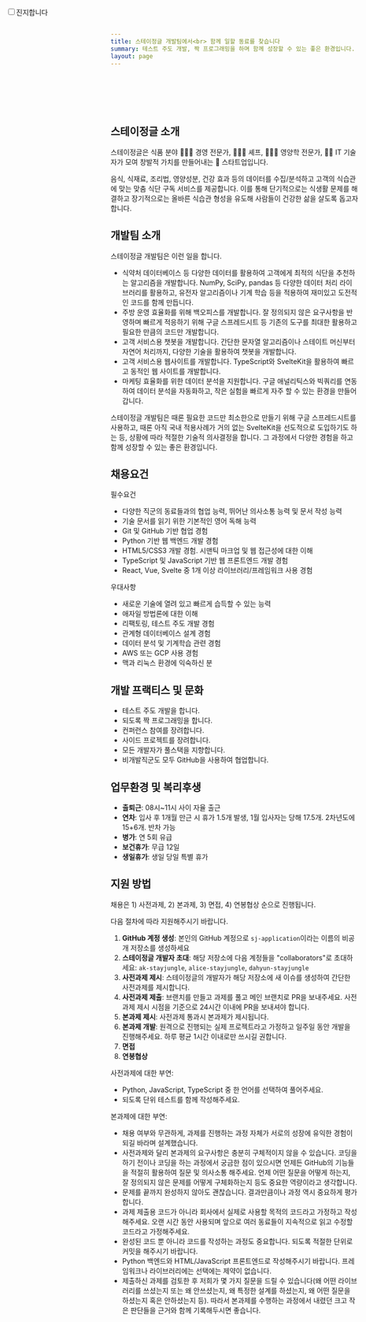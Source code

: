 ```yaml
---
title: 스테이정글 개발팀에서<br> 함께 일할 동료를 찾습니다
summary: 테스트 주도 개발, 짝 프로그래밍을 하며 함께 성장할 수 있는 좋은 환경입니다.
layout: page
---
```

<script>
  import { onMount } from "svelte"
  import Swing from '$lib/components/Swing.svelte'
  import AlienAbduction from '$lib/components/AlienAbduction.svelte'
  import E from '$lib/components/Emoji.svelte'

  let serious = false
  let abductionFinished = false
  let body

  onMount(() => body = document.body)
  $: if(body) body.dataset.serious = serious
</script>

<form class="seriousness">
  <label>
    <input type="checkbox" name="seriousness" bind:checked={serious}>진지합니다
  </label>
</form>

<p class="웅성웅성 fun" style="text-align: center;">
  <Swing duration={0.3} content="👤" />
  <Swing duration={1.1} content="👥" />
  <Swing duration={0.5} content="👤" />
  <Swing duration={0.7} content="👤" />
  <Swing duration={1.1} content="👥" />
  <br />
  <Swing duration={0.5} content="👤 모야..." />
  <Swing duration={1.1} content="👥" />
  <Swing duration={0.7} content="👥 웅성웅성" />
  <Swing duration={0.3} content="👤 " />
  <br />
  <Swing duration={0.7} content="👥 뭐지?" />
  <Swing duration={1.1} content="👤" />
  <Swing duration={0.7} content="👥 스테이정글이 어디야?" />
  <Swing duration={0.3} content="👤 " />
  <br />
  <Swing duration={1.1} content="👥" />
  <Swing duration={0.3} content="👤 " />
  <Swing duration={0.7} content="👥 개발자?" />
  <Swing duration={1.3} content="👥 채용이래..." />
  <Swing duration={1.1} content="👥" />
  <br />
  <Swing duration={0.3} content="👤" />
  <Swing duration={1.1} content="👥" />
  <Swing duration={0.5} content="👤" />
  <Swing duration={0.7} content="👤" />
  <Swing duration={1.1} content="👥" />
</p>

<!--
<p class="fun">채용담당자:<br />하아... 지원자가 없어. 개발자들은 대체 어디에 있는걸까?</p>

<AlienAbduction on:finished={() => abductionFinished = true}/>

<p class="fun">
  채용담당자:<br />
  {
    !abductionFinished
      ? "아... 네카라쿠배에서 다 데려가고 있었어 😱"
      : "앗, 거기 당신! 스테이정글에 지원하시려고 마음을 먹었군요!"
  }
</p>
-->
## 스테이정글 소개

스테이정글은 식품 분야 <E>🧑🏻‍💼</E> 경영 전문가, <E>👩🏼‍🍳</E> 셰프, <E>👨🏻‍🔬</E> 영양학 전문가, <E>👩‍💻</E> IT 기술자가 모여 창발적 가치를 만들어내는 <E>🚀</E> 스타트업입니다.

음식, 식재료, 조리법, 영양성분, 건강 효과 등의 데이터를 수집/분석하고 고객의 식습관에 맞는
맞춤 식단 구독 서비스를 제공합니다. 이를 통해 단기적으로는 식생활 문제를 해결하고 장기적으로는
올바른 식습관 형성을 유도해 사람들이 건강한 삶을 살도록 돕고자 합니다.

## 개발팀 소개

스테이정글 개발팀은 이런 일을 합니다.

* 식약처 데이터베이스 등 다양한 데이터를 활용하여 고객에게 최적의 식단을 추천하는 알고리즘을
  개발합니다. NumPy, SciPy, pandas 등 다양한 데이터 처리 라이브러리를 활용하고, 유전자
  알고리즘이나 기계 학습 등을 적용하여 재미있고 도전적인 코드를 함께 만듭니다.
* 주방 운영 효율화를 위해 백오피스를 개발합니다. 잘 정의되지 않은 요구사항을 반영하며 빠르게
  적응하기 위해 구글 스프레드시트 등 기존의 도구를 최대한 활용하고 필요한 만큼의 코드만
  개발합니다.
* 고객 서비스용 챗봇을 개발합니다. 간단한 문자열 알고리즘이나 스테이트 머신부터 자연어
  처리까지, 다양한 기술을 활용하여 챗봇을 개발합니다.
* 고객 서비스용 웹사이트를 개발합니다. TypeScript와 SvelteKit을 활용하여 빠르고 동적인
  웹 사이트를 개발합니다.
* 마케팅 효율화를 위한 데이터 분석을 지원합니다. 구글 애널리틱스와 빅쿼리를 연동하여 데이터
  분석을 자동화하고, 작은 실험을 빠르게 자주 할 수 있는 환경을 만들어갑니다.

스테이정글 개발팀은 때론 필요한 코드만 최소한으로 만들기 위해 구글 스프레드시트를 사용하고,
때론 아직 국내 적용사례가 거의 없는 SvelteKit을 선도적으로 도입하기도 하는 등, 상황에 따라
적절한 기술적 의사결정을 합니다. 그 과정에서 다양한 경험을 하고 함께 성장할 수 있는 좋은
환경입니다.

## 채용요건

필수요건

* 다양한 직군의 동료들과의 협업 능력, 뛰어난 의사소통 능력 및 문서 작성 능력
* 기술 문서를 읽기 위한 기본적인 영어 독해 능력
* Git 및 GitHub 기반 협업 경험
* Python 기반 웹 백엔드 개발 경험
* HTML5/CSS3 개발 경험. 시맨틱 마크업 및 웹 접근성에 대한 이해
* TypeScript 및 JavaScript 기반 웹 프론트엔드 개발 경험
* React, Vue, Svelte 중 1개 이상 라이브러리/프레임워크 사용 경험

우대사항

* 새로운 기술에 열려 있고 빠르게 습득할 수 있는 능력
* 애자일 방법론에 대한 이해
* 리팩토링, 테스트 주도 개발 경험
* 관계형 데이터베이스 설계 경험
* 데이터 분석 및 기계학습 관련 경험
* AWS 또는 GCP 사용 경험
* 맥과 리눅스 환경에 익숙하신 분

## 개발 프랙티스 및 문화

* 테스트 주도 개발을 합니다.
* 되도록 짝 프로그래밍을 합니다.
* 컨퍼런스 참여를 장려합니다.
* 사이드 프로젝트를 장려합니다.
* 모든 개발자가 풀스택을 지향합니다.
* 비개발직군도 모두 GitHub을 사용하여 협업합니다.

## 업무환경 및 복리후생

* **출퇴근**: 08시~11시 사이 자율 출근
* **연차**: 입사 후 1개월 만근 시 휴가 1.5개 발생, 1월 입사자는 당해 17.5개. 2차년도에
  15+6개. 반차 가능
* **병가**: 연 5회 유급
* **보건휴가**: 무급 12일
* **생일휴가**: 생일 당일 특별 휴가

## 지원 방법

채용은 1) 사전과제, 2) 본과제, 3) 면접, 4) 연봉협상 순으로 진행됩니다.

다음 절차에 따라 지원해주시기 바랍니다.

1. **GitHub 계정 생성**: 본인의 GitHub 계정으로 `sj-application`이라는 이름의 비공개
   저장소를 생성하세요
2. **스테이정글 개발자 초대**: 해당 저장소에 다음 계정들을 "collaborators"로 초대하세요:
   `ak-stayjungle`, `alice-stayjungle`, `dahyun-stayjungle`
3. **사전과제 제시**: 스테이정글의 개발자가 해당 저장소에 새 이슈를 생성하여 간단한 사전과제를
   제시합니다.
4. **사전과제 제출**: 브랜치를 만들고 과제를 풀고 메인 브랜치로 PR을 보내주세요. 사전과제
   제시 시점을 기준으로 24시간 이내에 PR을 보내셔야 합니다.
5. **본과제 제시**: 사전과제 통과시 본과제가 제시됩니다.
6. **본과제 개발**: 원격으로 진행되는 실제 프로젝트라고 가정하고 일주일 동안 개발을
   진행해주세요. 하루 평균 1시간 이내로만 쓰시길 권합니다.
7. **면접**
8. **연봉협상**

사전과제에 대한 부연:

* Python, JavaScript, TypeScript 중 한 언어를 선택하여 풀어주세요.
* 되도록 단위 테스트를 함께 작성해주세요.

본과제에 대한 부연:

* 채용 여부와 무관하게, 과제를 진행하는 과정 자체가 서로의 성장에 유익한 경험이 되길 바라며
  설계했습니다.
* 사전과제와 달리 본과제의 요구사항은 충분히 구체적이지 않을 수 있습니다. 코딩을 하기 전이나
  코딩을 하는 과정에서 궁금한 점이 있으시면 언제든 GitHub의 기능들을 적절히 활용하여 질문 및
  의사소통 해주세요. 언제 어떤 질문을 어떻게 하는지, 잘 정의되지 않은 문제를 어떻게
  구체화하는지 등도 중요한 역량이라고 생각합니다.
* 문제를 끝까지 완성하지 않아도 괜찮습니다. 결과만큼이나 과정 역시 중요하게 평가합니다.
* 과제 제출용 코드가 아니라 회사에서 실제로 사용할 목적의 코드라고 가정하고 작성해주세요. 오랜
  시간 동안 사용되며 앞으로 여러 동료들이 지속적으로 읽고 수정할 코드라고 가정해주세요.
* 완성된 코드 뿐 아니라 코드를 작성하는 과정도 중요합니다. 되도록 적절한 단위로 커밋을
  해주시기 바랍니다.
* Python 백엔드와 HTML/JavaScript 프론트엔드로 작성해주시기 바랍니다. 프레임워크나
  라이브러리에는 선택에는 제약이 없습니다.
* 제출하신 과제를 검토한 후 저희가 몇 가지 질문을 드릴 수 있습니다(왜 어떤 라이브러리를
  쓰셨는지 또는 왜 안쓰셨는지, 왜 특정한 설계를 하셨는지, 왜 어떤 질문을 하셨는지 혹은
  안하셨는지 등). 따라서 본과제를 수행하는 과정에서 내렸던 크고 작은 판단들을 근거와 함께
  기록해두시면 좋습니다.

<style>
  .웅성웅성 {
    margin-bottom: 2rem;
  }

  .seriousness {
    position: absolute;
    box-sizing: border-box;
    left: 1rem;
    top: 1rem;
    display: flex;
    gap: 1.5rem;
    margin: 0;
  }

  :global([data-serious="true"] .fun) {
    display: none;
  }
</style>

